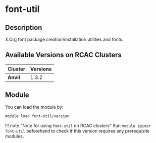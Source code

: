 # font-util

## Description
X.Org font package creation/installation utilities and fonts.

## Available Versions on RCAC Clusters
|Cluster|Versions|
|---|---|
|**Anvil**|1.3.2|

## Module
You can load the module by:

```bash
module load font-util/version
```

!!! note "Note for using `font-util` on RCAC clusters"
    Run `module spider font-util` beforehand to check if this version requires any prerequisite modules.
